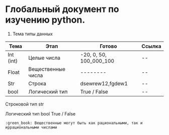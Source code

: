 # Глобальный документ по изучению python.

1) Тема типы данных 

| Тема      | Этап               | Готово                  | Ссылка |
|-----------|--------------------|-------------------------|--------|
| Int (int) | Целые числа        | -20, 0, 50, 100_000_100 | --     |
| Float     | Вещественные числа | --------                | --     |
| Str       | Строка             | dsewrew12,fgdew1        | --     |
| bool      | Логический тип     | True / False            | --     |

Строковой тип
str

Логический тип
bool
True / False


```
:green_book: Вещественные могут быть как рациональными, так и иррациональными числами
```